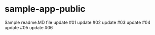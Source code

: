 # sample-app-public
Sample readme.MD file
update #01
update #02
update #03
update #04
update #05
update #06
